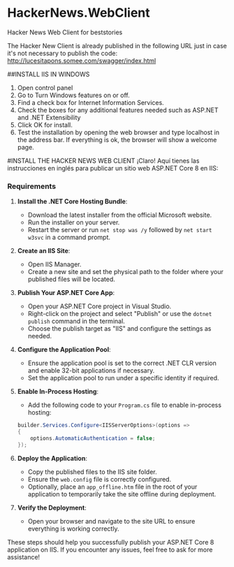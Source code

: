 # HackerNews.WebClient
Hacker News Web Client for beststories

The Hacker New Client is already published in the following URL just in case it's not necessary to publish the code: 
http://lucesitapons.somee.com/swagger/index.html

##INSTALL IIS IN WINDOWS
1. Open control panel
2. Go to Turn Windows features on or off.
3. Find a check box for Internet Information Services.
4. Check the boxes for any additional features needed such as ASP.NET and .NET Extensibility
5. Click OK for install.
6. Test the installation by opening the web browser and type localhost in the address bar. If everything is ok, the browser will show a welcome page.

#INSTALL THE HACKER NEWS WEB CLIENT
¡Claro! Aquí tienes las instrucciones en inglés para publicar un sitio web ASP.NET Core 8 en IIS:

### Requirements
1. **Install the .NET Core Hosting Bundle**:
   - Download the latest installer from the official Microsoft website.
   - Run the installer on your server.
   - Restart the server or run `net stop was /y` followed by `net start w3svc` in a command prompt.

2. **Create an IIS Site**:
   - Open IIS Manager.
   - Create a new site and set the physical path to the folder where your published files will be located.

3. **Publish Your ASP.NET Core App**:
   - Open your ASP.NET Core project in Visual Studio.
   - Right-click on the project and select "Publish" or use the `dotnet publish` command in the terminal.
   - Choose the publish target as "IIS" and configure the settings as needed.

4. **Configure the Application Pool**:
   - Ensure the application pool is set to the correct .NET CLR version and enable 32-bit applications if necessary.
   - Set the application pool to run under a specific identity if required.

5. **Enable In-Process Hosting**:
   - Add the following code to your `Program.cs` file to enable in-process hosting:

   ```csharp
   builder.Services.Configure<IISServerOptions>(options =>
   {
       options.AutomaticAuthentication = false;
   });
   ```

6. **Deploy the Application**:
   - Copy the published files to the IIS site folder.
   - Ensure the `web.config` file is correctly configured.
   - Optionally, place an `app_offline.htm` file in the root of your application to temporarily take the site offline during deployment.

7. **Verify the Deployment**:
   - Open your browser and navigate to the site URL to ensure everything is working correctly.

These steps should help you successfully publish your ASP.NET Core 8 application on IIS. If you encounter any issues, feel free to ask for more assistance!
